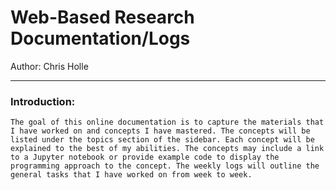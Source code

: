 # Web-Based Research Documentation/Logs  
Author: Chris Holle

---  
### Introduction:  
    The goal of this online documentation is to capture the materials that I have worked on and concepts I have mastered. The concepts will be listed under the topics section of the sidebar. Each concept will be explained to the best of my abilities. The concepts may include a link to a Jupyter notebook or provide example code to display the programming approach to the concept. The weekly logs will outline the general tasks that I have worked on from week to week.
